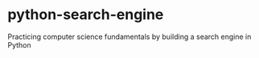 # python-search-engine
Practicing computer science fundamentals by building a search engine in Python

